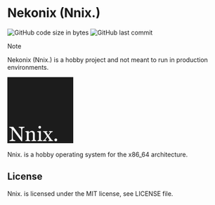 # Nekonix (Nnix.)
![GitHub code size in bytes](https://img.shields.io/github/languages/code-size/KevinAlavik/nekonix)
![GitHub last commit](https://img.shields.io/github/last-commit/KevinAlavik/nekonix)

> [!NOTE]
> Nekonix (Nnix.) is a hobby project and not meant to run in production environments.

<img src="https://github.com/KevinAlavik/nekonix/blob/main/assets/nnix-dark.png?raw=true" width="150">

Nnix. is a hobby operating system for the x86_64 architecture.

## License

Nnix. is licensed under the MIT license, see LICENSE file.
